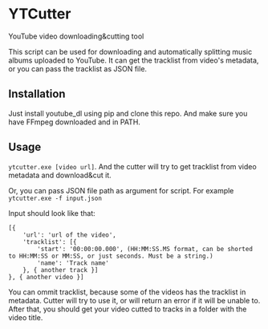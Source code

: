 # YTCutter
YouTube video downloading&amp;cutting tool

This script can be used for downloading and automatically splitting music albums uploaded to YouTube.
It can get the tracklist from video's metadata, or you can pass the tracklist as JSON file.

## Installation
Just install youtube_dl using pip and clone this repo.
And make sure you have FFmpeg downloaded and in PATH.

## Usage
``ytcutter.exe [video url]``.
And the cutter will try to get tracklist from video metadata and download&cut it.

Or, you can pass JSON file path as argument for script. For example `ytcutter.exe -f input.json`

Input should look like that:
```
[{
    'url': 'url of the video',
    'tracklist': [{
        'start': '00:00:00.000', (HH:MM:SS.MS format, can be shorted to HH:MM:SS or MM:SS, or just seconds. Must be a string.)
        'name': 'Track name'
    }, { another track }]
}, { another video }]
```

You can ommit tracklist, because some of the videos has the tracklist in metadata.
Cutter will try to use it, or will return an error if it will be unable to.
After that, you should get your video cutted to tracks in a folder with the video title.